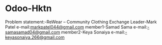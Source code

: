 # Odoo-Hktn
Problem statement:-ReWear – Community Clothing Exchange
Leader-Mark Patel
e-mail:markpatel044@gmail.com
member1-Samad Sama
e-mail:-samasamad04@gmail.com
member2-Keya Sonaiya
e-mail:-keyasonaiya.266@gmail.com
